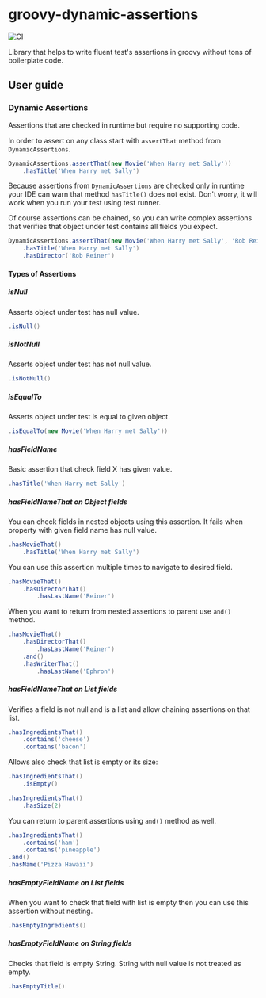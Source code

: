# groovy-dynamic-assertions

![CI](https://github.com/khalicki/groovy-dynamic-assertions/actions/workflows/ci.yml/badge.svg)

Library that helps to write fluent test's assertions in groovy without tons of boilerplate code.

## User guide

### Dynamic Assertions

Assertions that are checked in runtime but require no supporting code.

In order to assert on any class start with `assertThat` method from `DynamicAssertions`.

```groovy
DynamicAssertions.assertThat(new Movie('When Harry met Sally'))
    .hasTitle('When Harry met Sally')
```

Because assertions from `DynamicAssertions` are checked only in runtime your IDE can warn that method `hasTitle()` does not exist. Don't worry, it will work when you run your test using test runner.

Of course assertions can be chained, so you can write complex assertions that verifies that object under test contains all fields you expect.

```groovy
DynamicAssertions.assertThat(new Movie('When Harry met Sally', 'Rob Reiner'))
    .hasTitle('When Harry met Sally')
    .hasDirector('Rob Reiner')
```

#### Types of Assertions

##### isNull

Asserts object under test has null value.

```groovy
.isNull()
```

##### isNotNull

Asserts object under test has not null value.

```groovy
.isNotNull()
```

##### isEqualTo

Asserts object under test is equal to given object.

```groovy
.isEqualTo(new Movie('When Harry met Sally'))
```

##### hasFieldName

Basic assertion that check field X has given value.

```groovy
.hasTitle('When Harry met Sally')
```

##### hasFieldNameThat on Object fields

You can check fields in nested objects using this assertion. It fails when property with given field name has null value.

```groovy
.hasMovieThat()
    .hasTitle('When Harry met Sally')
```

You can use this assertion multiple times to navigate to desired field.
```groovy
.hasMovieThat()
    .hasDirectorThat()
        .hasLastName('Reiner')
```

When you want to return from nested assertions to parent use `and()` method.
```groovy
.hasMovieThat()
    .hasDirectorThat()
        .hasLastName('Reiner')
    .and()
    .hasWriterThat()
        .hasLastName('Ephron')
```


##### hasFieldNameThat on List fields

Verifies a field is not null and is a list and allow chaining assertions on that list.

```groovy
.hasIngredientsThat()
    .contains('cheese')
    .contains('bacon')    
```

Allows also check that list is empty or its size:
```groovy
.hasIngredientsThat()
    .isEmpty()

.hasIngredientsThat()
    .hasSize(2)
```

You can return to parent assertions using `and()` method as well.

```groovy
.hasIngredientsThat()
    .contains('ham')
    .contains('pineapple')
.and()
.hasName('Pizza Hawaii')
```


##### hasEmptyFieldName on List fields

When you want to check that field with list is empty then you can use this assertion without nesting.

```groovy
.hasEmptyIngredients()
```

##### hasEmptyFieldName on String fields

Checks that field is empty String. String with null value is not treated as empty.

```groovy
.hasEmptyTitle()
```
